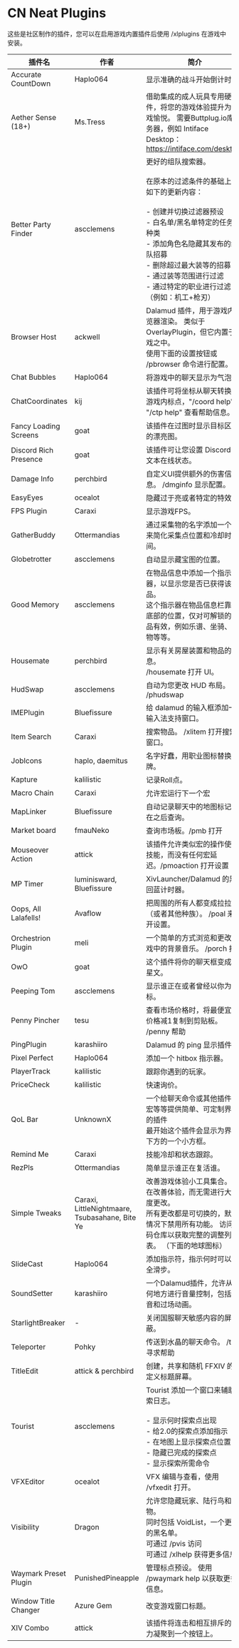 # CN Neat Plugins

这些是社区制作的插件，您可以在启用游戏内置插件后使用 /xlplugins 在游戏中安装。


| 插件名 | 作者 | 简介 |
|---------------|---------------|-----------------|
| Accurate CountDown | Haplo064 | 显示准确的战斗开始倒计时。 |
| Aether Sense (18+) | Ms.Tress | 借助集成的成人玩具专用硬件，将您的游戏体验提升为游戏愉悦。 需要Buttplug.io库服务器，例如 Intiface Desktop：https://intiface.com/desktop/ |
| Better Party Finder | ascclemens | 更好的组队搜索器。<br><br>在原本的过滤条件的基础上有如下的更新内容：<br><br>- 创建并切换过滤器预设<br>- 白名单/黑名单特定的任务和种类<br>- 添加角色名隐藏其发布的组队招募<br>- 删除超过最大装等的招募<br>- 通过装等范围进行过滤<br>- 通过特定的职业进行过滤（例如：机工+枪刃） |
| Browser Host | ackwell | Dalamud 插件，用于游戏内浏览器渲染。 类似于 OverlayPlugin，但它内置于游戏之中。<br>使用下面的设置按钮或 /pbrowser 命令进行配置。 |
| Chat Bubbles | Haplo064 | 将游戏中的聊天显示为气泡。 |
| ChatCoordinates | kij | 该插件可将坐标从聊天转换为游戏内标点，"/coord help" 或 "/ctp help" 查看帮助信息。 |
| Fancy Loading Screens | goat | 该插件在过图时显示目标区域的漂亮图。 |
| Discord Rich Presence | goat | 该插件可让您设置 Discord 富文本在线状态。 |
| Damage Info | perchbird | 自定义UI提供额外的伤害信息。 /dmginfo 显示配置。 |
| EasyEyes | ocealot | 隐藏过于亮或者特定的特效。 |
| FPS Plugin | Caraxi | 显示游戏FPS。 |
| GatherBuddy | Ottermandias | 通过采集物的名字添加一个 UI 来简化采集点位置和冷却时间。 |
| Globetrotter | ascclemens | 自动显示藏宝图的位置。 |
| Good Memory | ascclemens | 在物品信息中添加一个指示器，以显示您是否已获得该物品。<br>这个指示器在物品信息栏靠近底部的位置，仅对可解锁的物品有效，例如乐谱、坐骑、宠物等等。 |
| Housemate | perchbird | 显示有关房屋装置和物品的信息。<br>/housemate 打开 UI。 |
| HudSwap | ascclemens | 自动为您更改 HUD 布局。 /phudswap |
| IMEPlugin | Bluefissure | 给 dalamud 的输入框添加一个输入法支持窗口。 |
| Item Search | Caraxi | 搜索物品。 /xlitem 打开搜索窗口。 |
| JobIcons | haplo, daemitus | 名字好蠢，用职业图标替换名牌。 |
| Kapture | kalilistic | 记录Roll点。 |
| Macro Chain | Caraxi | 允许宏运行下一个宏 |
| MapLinker | Bluefissure | 自动记录聊天中的地图标记并在之后查询。 |
| Market board | fmauNeko | 查询市场板。/pmb 打开 |
| Mouseover Action | attick | 该插件允许类似宏的操作使用技能，而没有任何宏延迟。/pmoaction 打开设置 |
| MP Timer | luminisward, Bluefissure | XivLauncher/Dalamud 的黑魔回蓝计时器。 |
| Oops, All Lalafells! | Avaflow | 把周围的所有人都变成拉拉肥（或者其他种族）。 /poal 来打开设置。 |
| Orchestrion Plugin | meli | 一个简单的方式浏览和更改游戏中的背景音乐。 /porch 打开 |
| OwO | goat | 这个插件将你的聊天框变成火星文。 |
| Peeping Tom | ascclemens | 显示谁正在或者曾经以你为目标。 |
| Penny Pincher | tesu | 查看市场价格时，将最便宜的价格减1复制到剪贴板。 /penny 帮助 |
| PingPlugin | karashiiro | Dalamud 的 ping 显示插件。 |
| Pixel Perfect | Haplo064 | 添加一个 hitbox 指示器。 |
| PlayerTrack | kalilistic | 跟踪你遇到的玩家。 |
| PriceCheck | kalilistic | 快速询价。 |
| QoL Bar | UnknownX | 一个给聊天命令或其他插件、宏等等提供简单、可定制界面的插件<br>最开始这个插件会显示为界面下方的一个小方框。 |
| Remind Me | Caraxi | 技能冷却和状态跟踪。 |
| RezPls | Ottermandias | 简单显示谁正在复活谁。 |
| Simple Tweaks | Caraxi, LittleNightmaare, Tsubasahane, Bite Ye | 改善游戏体验小工具集合。 旨在改善体验，而无需进行大幅度更改。<br>所有更改都是可切换的，默认情况下禁用所有功能。 访问代码仓库以获取完整的调整列表。 （下面的地球图标） |
| SlideCast | Haplo064 | 添加指示符，指示何时可以安全滑步。 |
| SoundSetter | karashiiro | 一个Dalamud插件，允许从任何地方进行音量控制，包括调音和过场动画。 |
| StarlightBreaker | - | 关闭国服聊天敏感内容的屏蔽。 |
| Teleporter | Pohky | 传送到水晶的聊天命令。 /tp 寻求帮助 |
| TitleEdit | attick & perchbird | 创建，共享和随机 FFXIV 的自定义标题屏幕。 |
| Tourist | ascclemens | Tourist 添加一个窗口来辅助探索日志。<br><br>- 显示何时探索点出现<br>- 给2.0的探索点添加指示<br>- 在地图上显示探索点位置<br>- 隐藏已完成的探索点<br>- 显示探索所需命令 |
| VFXEditor | ocealot | VFX 编辑与查看，使用 /vfxedit 打开。 |
| Visibility | Dragon | 允许您隐藏玩家、陆行鸟和宠物。<br>同时包括 VoidList，一个更好的黑名单。<br>可通过 /pvis 访问<br>可通过 /xlhelp 获得更多信息 |
| Waymark Preset Plugin | PunishedPineapple | 管理标点预设。 使用 /pwaymark help 以获取更多信息。 |
| Window Title Changer | Azure Gem | 改变游戏窗口标题。 |
| XIV Combo | attick | 该插件将连击和相互排斥的能力凝聚到一个按钮上。 |